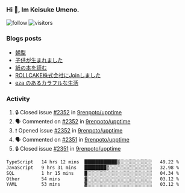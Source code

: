 ### Hi 👋, Im Keisuke Umeno.

<!--
**9renpoto/9renpoto** is a ✨ _special_ ✨ repository because its `README.md` (this file) appears on your GitHub profile.

Here are some ideas to get you started:

- 🔭 I’m currently working on ...
- 🌱 I’m currently learning ...
- 👯 I’m looking to collaborate on ...
- 🤔 I’m looking for help with ...
- 💬 Ask me about ...
- 📫 How to reach me: ...
- 😄 Pronouns: ...
- ⚡ Fun fact: ...
-->

![follow](https://img.shields.io/github/followers/9renpoto?label=Follow&style=social)
![visitors](https://komarev.com/ghpvc/?username=9renpoto&label=Profile%20views&color=0e75b6&style=flat)

### Blogs posts

<!-- BLOG-POST-LIST:START -->
- [朝型](https://9renpoto.win/entry/2024/05/29/im-an-early)
- [子供が生まれました](https://9renpoto.win/entry/2024/04/18/hello-world)
- [紙の本を読む](https://9renpoto.win/entry/2024/02/25/reading-papar-book)
- [ROLLCAKE株式会社にJoinしました](https://9renpoto.win/entry/2024/02/11/join)
- [eza のあるカラフルな生活](https://9renpoto.win/entry/2024/02/01/eza)
<!-- BLOG-POST-LIST:END -->

### Activity

<!--START_SECTION:activity-->
1. 🔒 Closed issue [#2352](https://github.com/9renpoto/upptime/issues/2352) in [9renpoto/upptime](https://github.com/9renpoto/upptime)
2. 🗣 Commented on [#2352](https://github.com/9renpoto/upptime/issues/2352#issuecomment-2166960492) in [9renpoto/upptime](https://github.com/9renpoto/upptime)
3. ❗ Opened issue [#2352](https://github.com/9renpoto/upptime/issues/2352) in [9renpoto/upptime](https://github.com/9renpoto/upptime)
4. 🗣 Commented on [#2351](https://github.com/9renpoto/upptime/issues/2351#issuecomment-2166866058) in [9renpoto/upptime](https://github.com/9renpoto/upptime)
5. 🔒 Closed issue [#2351](https://github.com/9renpoto/upptime/issues/2351) in [9renpoto/upptime](https://github.com/9renpoto/upptime)
<!--END_SECTION:activity-->

<!--START_SECTION:waka-->

```txt
TypeScript   14 hrs 12 mins  ████████████▒░░░░░░░░░░░░   49.22 %
JavaScript   9 hrs 31 mins   ████████▒░░░░░░░░░░░░░░░░   32.98 %
SQL          1 hr 15 mins    █░░░░░░░░░░░░░░░░░░░░░░░░   04.34 %
Other        54 mins         ▓░░░░░░░░░░░░░░░░░░░░░░░░   03.12 %
YAML         53 mins         ▓░░░░░░░░░░░░░░░░░░░░░░░░   03.12 %
```

<!--END_SECTION:waka-->
